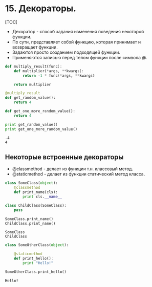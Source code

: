# 15. Декораторы.

[TOC]

* Декоратор - способ задания изменения поведения некоторой функции.
* По сути, представляет собой функцию, которая принимает и возвращает функции.
* Задаются просто созданием подходящей функции.
* Применяются записью перед телом функции после символа @.

```python
def multiply_result(func):
    def multiplier(*args, **kwargs):
        return -1 * func(*args, **kwargs)

    return multiplier

@multiply_result
def get_random_value():
    return 4

def get_one_more_random_value():
    return 4

print get_random_value()
print get_one_more_random_value()
```

```
-4
4
```

## Некоторые встроенные декораторы

* @classmethod - делает из функции т.н. классовый метод.
* @staticmethod - делает из функции статический метод класса.

```python
class SomeClass(object):
    @classmethod
    def print_name(cls):
        print cls.__name__

class ChildClass(SomeClass):
    pass

SomeClass.print_name()
ChildClass.print_name()
```

```
SomeClass
ChildClass
```

```python
class SomeOtherClass(object):

    @staticmethod
    def print_hello():
        print "Hello!"

SomeOtherClass.print_hello()
```

```
Hello!
```